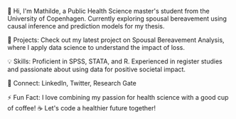 👋 Hi, I'm Mathilde, a Public Health Science master's student from the University of Copenhagen. Currently exploring spousal bereavement using causal inference and prediction models for my thesis. 

🚀 Projects: Check out my latest project on Spousal Bereavement Analysis, where I apply data science to understand the impact of loss.

💡 Skills: Proficient in SPSS, STATA, and R. Experienced in register studies and passionate about using data for positive societal impact.

🔗 Connect: LinkedIn, Twitter, Research Gate

⚡ Fun Fact: I love combining my passion for health science with a good cup of coffee! ☕️ Let's code a healthier future together!
